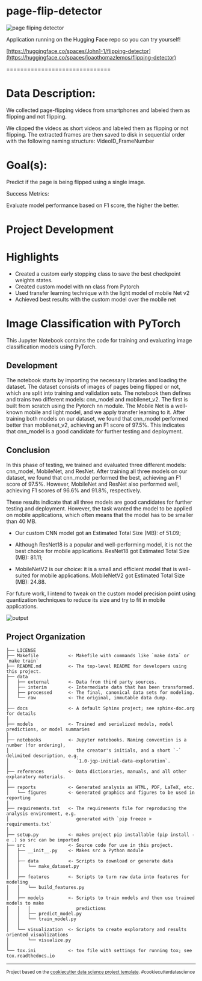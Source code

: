 
# page-flip-detector

![page fliping detector](https://github.com/joaothomazlemos/page-flip-detector/assets/62029505/60cdd9a2-300e-45b7-aad7-8128e85b1e2e)


Application running on the Hugging Face repo so you can try yourself!

[https://huggingface.co/spaces/John1-1/flipping-detector](https://huggingface.co/spaces/joaothomazlemos/flipping-detector)

==============================

# Data Description:

We collected page-flipping videos from smartphones and labeled them as flipping and not flipping.

We clipped the videos as short videos and labeled them as flipping or not flipping. The extracted frames are then saved to disk in sequential order with the following naming structure: VideoID_FrameNumber

# Goal(s):

Predict if the page is being flipped using a single image.

Success Metrics:

Evaluate model performance based on F1 score, the higher the better.

# Project Development

# Highlights

* Created a custom early stopping class to save the best checkpoint weights states.
* Created custom model with nn class from Pytorch
* Used transfer learning technique with the light model of mobile Net v2
* Achieved best results with the custom model over the mobile net

# Image Classification with PyTorch

This Jupyter Notebook contains the code for training and evaluating image classification models using PyTorch. 

## Development

The notebook starts by importing the necessary libraries and loading the dataset. The dataset consists of images of pages being flipped or not, which are split into training and validation sets. The notebook then defines and trains two different models: cnn_model and mobilenet_v2. The first is built from scratch using the Pytorch nn module. The Mobile Net is a well-known mobile and light model, and we apply transfer learning to it.  After training both models on our dataset, we found that cnn_model performed better than mobilenet_v2, achieving an F1 score of 97.5%. This indicates that cnn_model is a good candidate for further testing and deployment.

## Conclusion


In this phase of testing, we trained and evaluated three different models: cnn_model, MobileNet, and ResNet. After training all three models on our dataset, we found that cnn_model performed the best, achieving an F1 score of 97.5%. However, MobileNet and ResNet also performed well, achieving F1 scores of 96.6% and 91.8%, respectively. 

These results indicate that all three models are good candidates for further testing and deployment. However, the task wanted the model to be applied on mobile applications, which often means that the model has to be smaller than 40 MB.

* Our custom CNN model got an Estimated Total Size (MB): of 51.09;

* Although ResNet18 is a popular and well-performing model, it is not the best choice for mobile applications. ResNet18 got Estimated Total Size (MB): 81.11;

* MobileNetV2 is our choice: it is a small and efficient model that is well-suited for mobile applications. MobileNetV2 got Estimated Total Size (MB): 24.88.

For future work, I intend to tweak on the custom model precision point using quantization techniques to reduce its size and try to fit in mobile applications.


![output](https://github.com/joaothomazlemos/page-flip-detector/assets/62029505/3159cadb-0185-4b0d-9443-5a0601199e6d)






Project Organization
------------

    ├── LICENSE
    ├── Makefile           <- Makefile with commands like `make data` or `make train`
    ├── README.md          <- The top-level README for developers using this project.
    ├── data
    │   ├── external       <- Data from third party sources.
    │   ├── interim        <- Intermediate data that has been transformed.
    │   ├── processed      <- The final, canonical data sets for modeling.
    │   └── raw            <- The original, immutable data dump.
    │
    ├── docs               <- A default Sphinx project; see sphinx-doc.org for details
    │
    ├── models             <- Trained and serialized models, model predictions, or model summaries
    │
    ├── notebooks          <- Jupyter notebooks. Naming convention is a number (for ordering),
    │                         the creator's initials, and a short `-` delimited description, e.g.
    │                         `1.0-jqp-initial-data-exploration`.
    │
    ├── references         <- Data dictionaries, manuals, and all other explanatory materials.
    │
    ├── reports            <- Generated analysis as HTML, PDF, LaTeX, etc.
    │   └── figures        <- Generated graphics and figures to be used in reporting
    │
    ├── requirements.txt   <- The requirements file for reproducing the analysis environment, e.g.
    │                         generated with `pip freeze > requirements.txt`
    │
    ├── setup.py           <- makes project pip installable (pip install -e .) so src can be imported
    ├── src                <- Source code for use in this project.
    │   ├── __init__.py    <- Makes src a Python module
    │   │
    │   ├── data           <- Scripts to download or generate data
    │   │   └── make_dataset.py
    │   │
    │   ├── features       <- Scripts to turn raw data into features for modeling
    │   │   └── build_features.py
    │   │
    │   ├── models         <- Scripts to train models and then use trained models to make
    │   │   │                 predictions
    │   │   ├── predict_model.py
    │   │   └── train_model.py
    │   │
    │   └── visualization  <- Scripts to create exploratory and results oriented visualizations
    │       └── visualize.py
    │
    └── tox.ini            <- tox file with settings for running tox; see tox.readthedocs.io


--------

<p><small>Project based on the <a target="_blank" href="https://drivendata.github.io/cookiecutter-data-science/">cookiecutter data science project template</a>. #cookiecutterdatascience</small></p>

